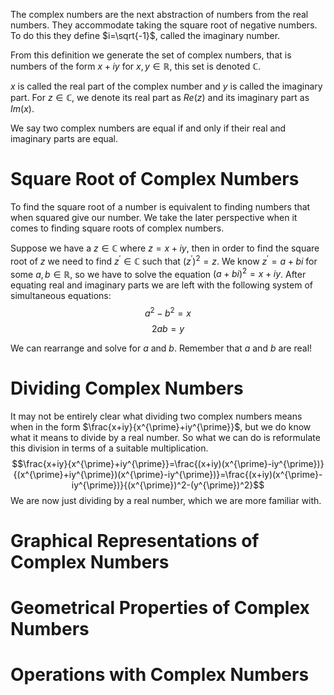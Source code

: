 The complex numbers are the next abstraction of numbers from the real numbers. They accommodate taking the square root of negative numbers. To do this they define $i=\sqrt{-1}$, called the imaginary number.

From this definition we generate the set of complex numbers, that is numbers of the form $x+iy$ for $x,y\in\mathbb{R}$, this set is denoted $\mathbb{C}$.

$x$ is called the real part of the complex number and $y$ is called the imaginary part.
For $z\in\mathbb{C}$, we denote its real part as $Re(z)$ and its imaginary part as $Im(x)$. 

We say two complex numbers are equal if and only if their real and imaginary parts are equal.

# Square Root of Complex Numbers

To find the square root of a number is equivalent to finding numbers that when squared give our number. We take the later perspective when it comes to finding square roots of complex numbers.

Suppose we have a $z\in\mathbb{C}$ where $z=x+iy$, then in order to find the square root of $z$ we need to find $z^{\prime}\in\mathbb{C}$ such that $(z^{\prime})^2=z$. We know $z^{\prime}=a+bi$ for some $a,b\in\mathbb{R}$, so we have to solve the equation $(a+bi)^2=x+iy$. After equating real and imaginary parts we are left with the following system of simultaneous equations:
$$a^2-b^2=x$$
$$2ab = y$$

We can rearrange and solve for $a$ and $b$. Remember that $a$ and $b$ are real!

# Dividing Complex Numbers

It may not be entirely clear what dividing two complex numbers means when in the form $\frac{x+iy}{x^{\prime}+iy^{\prime}}$, but we do know what it means to divide by a real number. So what we can do is reformulate this division in terms of a suitable multiplication.
$$\frac{x+iy}{x^{\prime}+iy^{\prime}}=\frac{(x+iy)(x^{\prime}-iy^{\prime})}{(x^{\prime}+iy^{\prime})(x^{\prime}-iy^{\prime})}=\frac{(x+iy)(x^{\prime}-iy^{\prime})}{(x^{\prime})^2-(y^{\prime})^2}$$
We are now just dividing by a real number, which we are more familiar with.

# Graphical Representations of Complex Numbers
# Geometrical Properties of Complex Numbers
# Operations with Complex Numbers
